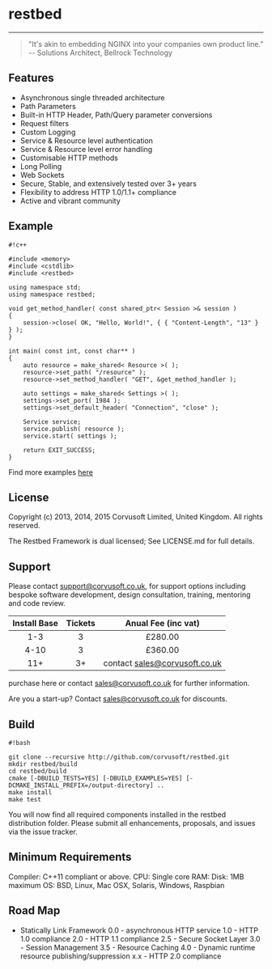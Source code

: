 # restbed

----------

> "It's akin to embedding NGINX into your companies own product line."
>  -- Solutions Architect, Bellrock Technology

## Features

 - Asynchronous single threaded architecture
 - Path Parameters
 - Built-in HTTP Header, Path/Query parameter conversions
 - Request filters
 - Custom Logging
 - Service & Resource level authentication
 - Service & Resource level error handling
 - Customisable HTTP methods
 - Long Polling
 - Web Sockets
 - Secure, Stable, and extensively tested over 3+ years
 - Flexibility to address HTTP 1.0/1.1+ compliance
 - Active and vibrant community

## Example


```
#!c++

#include <memory>
#include <cstdlib>
#include <restbed>

using namespace std;
using namespace restbed;

void get_method_handler( const shared_ptr< Session >& session )
{
    session->close( OK, "Hello, World!", { { "Content-Length", "13" } } );
}

int main( const int, const char** )
{
    auto resource = make_shared< Resource >( );
    resource->set_path( "/resource" );
    resource->set_method_handler( "GET", &get_method_handler );

    auto settings = make_shared< Settings >( );
    settings->set_port( 1984 );
    settings->set_default_header( "Connection", "close" );

    Service service;
    service.publish( resource );
    service.start( settings );
    
    return EXIT_SUCCESS;
}
```

Find more examples [here](http://google.com)

## License

Copyright (c) 2013, 2014, 2015 Corvusoft Limited, United Kingdom. All rights reserved. 

The Restbed Framework is dual licensed; See LICENSE.md for full details.

## Support

Please contact support@corvusoft.co.uk, for support options including bespoke software development, design consultation, training, mentoring and code review.

| Install Base   |        Tickets      |      Anual Fee (inc vat)  |
| :------------: |:-------------------:|:-------------------------:| 
|     1-3      |          3          |         £280.00            | 
|     4-10     |          3          |         £360.00               |
|     11+      |          3+         |  contact sales@corvusoft.co.uk |

purchase here or contact sales@corvusoft.co.uk for further information.

Are you a start-up? Contact sales@corvusoft.co.uk for discounts.

## Build


```
#!bash

git clone --recursive http://github.com/corvusoft/restbed.git
mkdir restbed/build
cd restbed/build
cmake [-DBUILD_TESTS=YES] [-DBUILD_EXAMPLES=YES] [-DCMAKE_INSTALL_PREFIX=/output-directory] ..
make install
make test
```

You will now find all required components installed in the restbed distribution folder.  Please submit all enhancements, proposals, and issues via the issue tracker.

## Minimum Requirements

Compiler:  C++11 compliant or above.
CPU: Single core
RAM:
Disk: 1MB maximum
OS: BSD, Linux, Mac OSX, Solaris, Windows, Raspbian

## Road Map

 - Statically Link Framework
0.0  - asynchronous HTTP service
1.0  - HTTP 1.0 compliance
2.0  - HTTP 1.1 compliance
2.5  - Secure Socket Layer
3.0  - Session Management
3.5  - Resource Caching
4.0  - Dynamic runtime resource publishing/suppression
x.x  - HTTP 2.0 compliance